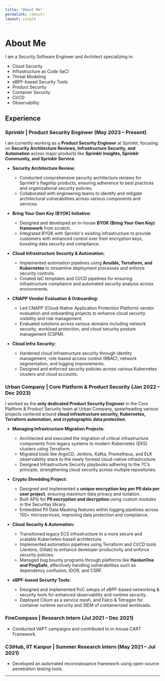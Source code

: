```yaml
---
title: "About Me"
permalink: /about/
layout: single
---
```


# About Me

I am a Security Software Engineer and Architect specializing in:

- Cloud Security
- Infrastructure as Code (IaC)
- Threat Modeling
- eBPF-based Security Tools
- Product Security
- Container Security
- CI/CD
- Observability

## Experience

### Sprinklr | Product Security Engineer (May 2023 – Present)

I am currently working as a **Product Security Engineer** at Sprinklr, focusing on **Security Architecture Reviews, Infrastructure Security, and Automation** across major products like **Sprinklr Insights, Sprinklr Community, and Sprinklr Service**.

- **Security Architecture Review:**  
  - Conducted comprehensive security architecture reviews for Sprinklr's flagship products, ensuring adherence to best practices and organizational security policies.  
  - Collaborated with engineering teams to identify and mitigate architectural vulnerabilities across various components and services.  

- **Bring Your Own Key (BYOK) Initiative:**  
  - Designed and developed an in-house **BYOK (Bring Your Own Key) framework** from scratch.  
  - Integrated BYOK with Sprinklr's existing infrastructure to provide customers with enhanced control over their encryption keys, boosting data security and compliance.  

- **Cloud Infrastructure Security & Automation:**  
  - Implemented automation pipelines using **Ansible, Terraform, and Kubernetes** to streamline deployment processes and enforce security controls.  
  - Created IaC templates and CI/CD pipelines for ensuring infrastructure compliance and automated security analysis across environments.  

- **CNAPP Vendor Evaluation & Onboarding:**  
  - Led CNAPP (Cloud-Native Application Protection Platform) vendor evaluation and onboarding projects to enhance cloud security visibility and risk management.  
  - Evaluated solutions across various domains including network security, workload protection, and cloud security posture management (CSPM).  

- **Cloud Infra Security:**  
  - Hardened cloud infrastructure security through identity management, role-based access control (RBAC), network segmentation, and logging improvements.  
  - Designed and enforced security policies across various Kubernetes clusters and cloud accounts.  


### Urban Company | Core Platform & Product Security (Jan 2022 – Dec 2023)

I worked as the **only dedicated Product Security Engineer** in the Core Platform & Product Security team at Urban Company, spearheading various projects centered around **cloud infrastructure security, Kubernetes, Terraform automation, and cryptographic data protection**.

- **Managing Infrastructure Migration Projects:**  
  - Architected and executed the migration of critical infrastructure components from legacy systems to modern Kubernetes (EKS) clusters using Terraform.  
  - Migrated tools like ArgoCD, Jenkins, Kafka, Prometheus, and ELK observability stack to the newly formed cloud-native infrastructure.  
  - Designed Infrastructure Security playbooks adhering to the 7C’s principle, strengthening cloud security across multiple repositories.  

- **Crypto Shredding Project:**  
  - Designed and implemented a **unique encryption key per PII data per user project**, ensuring maximum data privacy and isolation.  
  - Built APIs for **PII encryption and decryption** using custom modules in the Securitas library.  
  - Embedded PII Data Masking features within logging pipelines across 150+ microservices, improving data protection and compliance.  

- **Cloud Security & Automation:**  
  - Transitioned legacy ECS infrastructure to a more secure and scalable Kubernetes-based architecture.  
  - Implemented automation pipelines using Terraform and CI/CD tools (Jenkins, Gitlab) to enhance developer productivity and enforce security policies.  
  - Managed bug bounty programs through platforms like **HackerOne and PingSafe**, effectively handling vulnerabilities such as dependency confusion, IDOR, and CSRF.  

- **eBPF-based Security Tools:**  
  - Designed and implemented PoC setups of eBPF-based networking & security tools for enhanced observability and runtime security.  
  - Deployed Cilium as a service mesh, and Falco & Tetragon for container runtime security and SIEM of containerized workloads.  



### FireCompass | Research Intern (Jul 2021 – Dec 2021)
- Conducted VAPT campaigns and contributed to in-house CART Framework.

### C3iHub, IIT Kanpur | Summer Research Intern (May 2021 – Jul 2021)
- Developed an automated reconnaissance framework using open-source penetration testing tools.

---
